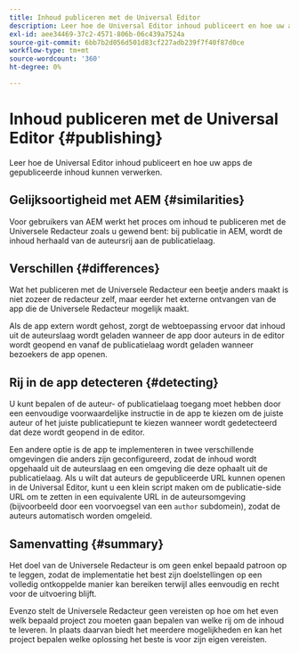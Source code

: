 ```yaml
---
title: Inhoud publiceren met de Universal Editor
description: Leer hoe de Universal Editor inhoud publiceert en hoe uw apps de gepubliceerde inhoud kunnen verwerken.
exl-id: aee34469-37c2-4571-806b-06c439a7524a
source-git-commit: 6bb7b2d056d501d83cf227adb239f7f40f87d0ce
workflow-type: tm+mt
source-wordcount: '360'
ht-degree: 0%

---
```



# Inhoud publiceren met de Universal Editor {#publishing}

Leer hoe de Universal Editor inhoud publiceert en hoe uw apps de gepubliceerde inhoud kunnen verwerken.

## Gelijksoortigheid met AEM {#similarities}

Voor gebruikers van AEM werkt het proces om inhoud te publiceren met de Universele Redacteur zoals u gewend bent: bij publicatie in AEM, wordt de inhoud herhaald van de auteursrij aan de publicatielaag.

## Verschillen {#differences}

Wat het publiceren met de Universele Redacteur een beetje anders maakt is niet zozeer de redacteur zelf, maar eerder het externe ontvangen van de app die de Universele Redacteur mogelijk maakt.

Als de app extern wordt gehost, zorgt de webtoepassing ervoor dat inhoud uit de auteurslaag wordt geladen wanneer de app door auteurs in de editor wordt geopend en vanaf de publicatielaag wordt geladen wanneer bezoekers de app openen.

## Rij in de app detecteren {#detecting}

U kunt bepalen of de auteur- of publicatielaag toegang moet hebben door een eenvoudige voorwaardelijke instructie in de app te kiezen om de juiste auteur of het juiste publicatiepunt te kiezen wanneer wordt gedetecteerd dat deze wordt geopend in de editor.

Een andere optie is de app te implementeren in twee verschillende omgevingen die anders zijn geconfigureerd, zodat de inhoud wordt opgehaald uit de auteurslaag en een omgeving die deze ophaalt uit de publicatielaag. Als u wilt dat auteurs de gepubliceerde URL kunnen openen in de Universal Editor, kunt u een klein script maken om de publicatie-side URL om te zetten in een equivalente URL in de auteursomgeving (bijvoorbeeld door een voorvoegsel van een `author` subdomein), zodat de auteurs automatisch worden omgeleid.

## Samenvatting {#summary}

Het doel van de Universele Redacteur is om geen enkel bepaald patroon op te leggen, zodat de implementatie het best zijn doelstellingen op een volledig ontkoppelde manier kan bereiken terwijl alles eenvoudig en recht voor de uitvoering blijft.

Evenzo stelt de Universele Redacteur geen vereisten op hoe om het even welk bepaald project zou moeten gaan bepalen van welke rij om de inhoud te leveren. In plaats daarvan biedt het meerdere mogelijkheden en kan het project bepalen welke oplossing het beste is voor zijn eigen vereisten.
